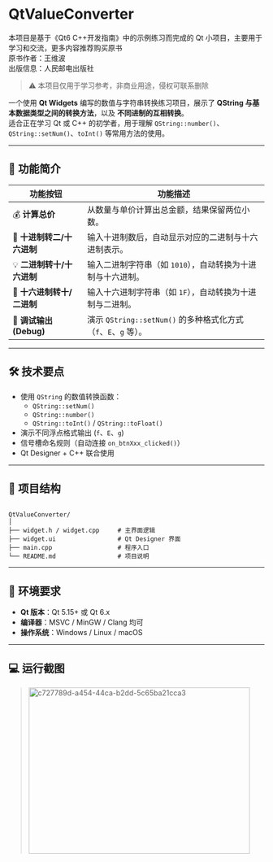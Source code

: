 
# QtValueConverter
本项目是基于《Qt6 C++开发指南》中的示例练习而完成的 Qt 小项目，主要用于学习和交流，更多内容推荐购买原书  
原书作者：王维波  
出版信息：人民邮电出版社
> ⚠️ 本项目仅用于学习参考，非商业用途，侵权可联系删除

一个使用 **Qt Widgets** 编写的数值与字符串转换练习项目，展示了 **QString 与基本数据类型之间的转换方法**，以及 **不同进制的互相转换**。  
适合正在学习 Qt 或 C++ 的初学者，用于理解 `QString::number()`、`QString::setNum()`、`toInt()` 等常用方法的使用。

---

## 🚀 功能简介

| 功能按钮 | 功能描述 |
|-----------|-----------|
| 💰 **计算总价** | 从数量与单价计算出总金额，结果保留两位小数。 |
| 🔢 **十进制转二/十六进制** | 输入十进制数后，自动显示对应的二进制与十六进制表示。 |
| 💡 **二进制转十/十六进制** | 输入二进制字符串（如 `1010`），自动转换为十进制与十六进制。 |
| 🧮 **十六进制转十/二进制** | 输入十六进制字符串（如 `1F`），自动转换为十进制与二进制。 |
| 🧾 **调试输出 (Debug)** | 演示 `QString::setNum()` 的多种格式化方式（`f`、`E`、`g` 等）。 |

---

## 🛠️ 技术要点

- 使用 `QString` 的数值转换函数：
  - `QString::setNum()`  
  - `QString::number()`  
  - `QString::toInt()` / `QString::toFloat()`
- 演示不同浮点格式输出 (`f`、`E`、`g`)
- 信号槽命名规则（自动连接 `on_btnXxx_clicked()`）
- Qt Designer + C++ 联合使用

---

## 📂 项目结构

```

QtValueConverter/
│
├── widget.h / widget.cpp     # 主界面逻辑
├── widget.ui                 # Qt Designer 界面
├── main.cpp                  # 程序入口
└── README.md                 # 项目说明

````

---

## 🧰 环境要求

- **Qt 版本**：Qt 5.15+ 或 Qt 6.x  
- **编译器**：MSVC / MinGW / Clang 均可  
- **操作系统**：Windows / Linux / macOS  

---

## 💻 运行截图

> 
>  <img width="435" height="327" alt="c727789d-a454-44ca-b2dd-5c65ba21cca3" src="https://github.com/user-attachments/assets/9be7ac9c-8c32-4e7f-91f4-37267006f6bb" />



